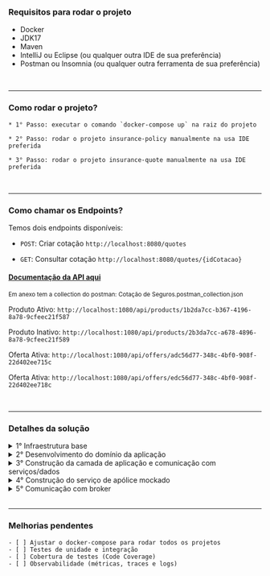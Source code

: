 ### Requisitos para rodar o projeto

* Docker
* JDK17
* Maven
* IntelliJ ou Eclipse (ou qualquer outra IDE de sua preferência)
* Postman ou Insomnia (ou qualquer outra ferramenta de sua preferência)

<br>

***

### Como rodar o projeto?

    * 1° Passo: executar o comando `docker-compose up` na raiz do projeto

    * 2° Passo: rodar o projeto insurance-policy manualmente na usa IDE preferida

    * 3° Passo: rodar o projeto insurance-quote manualmente na usa IDE preferida

<br>

***

### Como chamar os Endpoints?

Temos dois endpoints disponíveis:

- `POST`: Criar cotação `http://localhost:8080/quotes`

- `GET`: Consultar cotação `http://localhost:8080/quotes/{idCotacao}`

#### [Documentação da API aqui](https://documenter.getpostman.com/view/33003809/2sAXjKaCvX)

<small>Em anexo tem a collection do postman: Cotação de Seguros.postman_collection.json</small>

Produto Ativo: `http://localhost:1080/api/products/1b2da7cc-b367-4196-8a78-9cfeec21f587`

Produto Inativo: `http://localhost:1080/api/products/2b3da7cc-a678-4896-8a78-9cfeec21f589`

Oferta Ativa: `http://localhost:1080/api/offers/adc56d77-348c-4bf0-908f-22d402ee715c`

Oferta Ativa: `http://localhost:1080/api/offers/edc56d77-348c-4bf0-908f-22d402ee718c`

<br>

***

### Detalhes da solução

<details>
    <summary>1° Infraestrutura base</summary> <br>
    <p>O projeto começou com a construção da infra base, seguindo a seguinte ordem:</p>
    <ul>
        <li>Serviço de catálogo com MockServer</li>
        <li>Banco de Dados MySQL</li>
        <li>Kafka</li>
    </ul>
</details>
<details>
    <summary>2° Desenvolvimento do domínio da aplicação</summary> <br>
    <p>Na segunda parte, foquei no desenvolvimento do domínio da aplicação usando DDD para alinhar a lógica do negócio
        com a estrutura do sistema, isolando as regras do domínio das demais partes do sistema.</p>
</details>
<details>
    <summary>3° Construção da camada de aplicação e comunicação com serviços/dados</summary> <br>
    <p>Nessa etapa, comecei a permitir a interação com o domínio através da camada de aplicação/api, construindo os
        controllers para acessar o domínio e, em seguida, implementei as classes de interação com o serviço de catálogo
        e de persistência.</p>
</details>
<details>
    <summary>4° Construção do serviço de apólice mockado</summary> <br>
    <p>Aqui, construí um serviço simples para receber o ID da cotação e, com isso, gerar um ID aleatório para enviar ao
        serviço de cotação via broker.</p>
</details>
<details>
    <summary>5° Comunicação com broker</summary> <br>
    <p>Por fim, foquei na comunicação com o broker, enviando a cotação realizada com sucesso e ouvindo o retorno com o
        ID da apólice.</p>
</details>

<br>

***

### Melhorias pendentes
    - [ ] Ajustar o docker-compose para rodar todos os projetos
    - [ ] Testes de unidade e integração
    - [ ] Cobertura de testes (Code Coverage)
    - [ ] Observabilidade (métricas, traces e logs)
